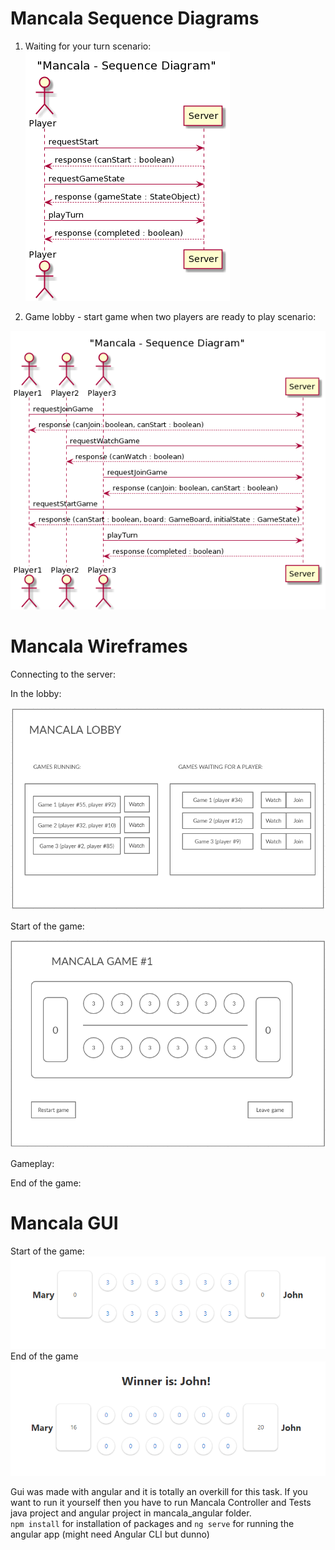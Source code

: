 # Mancala Sequence Diagrams

1. Waiting for your turn scenario:
![image](images/lab6/lab6_mancala_seq1.png)

2. Game lobby - start game when two players are ready to play
scenario:

![image](images/lab6/lab6_mancala_seq2.png)

# Mancala Wireframes

Connecting to the server:

In the lobby:

![image](images/lab6/lab6_wireframe_lobby_1.png)

Start of the game:

![image](images/lab6/lab6_wireframe_startgame_2.png)

Gameplay:

End of the game:

# Mancala GUI
Start of the game:  
![image](images/lab6/mancala_angular_start.png)  
End of the game  
![image](images/lab6/mancala_angular_end.png)  


Gui was made with angular and it is totally an overkill for this task. If you want to run it yourself then you have to run Mancala Controller and Tests java project and angular project in mancala_angular folder.   
```npm install``` for installation of packages and ```ng serve``` for running the angular app (might need Angular CLI but dunno)